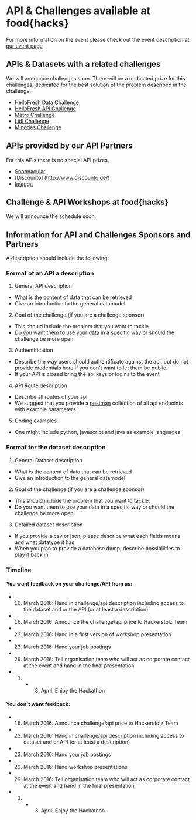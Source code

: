 # API & Challenges available at food{hacks}

For more information on the event please check out the event description at [our event page](www.food-hacks.de)

## APIs & Datasets with a related challenges
We will announce challenges  soon. There will be a dedicated prize for this challenges, dedicated for the best solution of the problem described in the challenge.

- [HelloFresh Data Challenge](https://github.com/hackerstolz/foodhacks-apis/tree/master/hellofresh/data-challenge)
- [HelloFresh API Challenge](https://github.com/hackerstolz/foodhacks-apis/tree/master/hellofresh/api-challenge)
- [Metro Challenge](https://github.com/hackerstolz/foodhacks-apis/tree/master/metro)
- [Lidl Challenge](https://github.com/hackerstolz/foodhacks-apis/tree/master/lidl)
- [Minodes Challenge](https://github.com/hackerstolz/foodhacks-apis/tree/master/minodes)


## APIs provided by our API Partners
For this APIs there is no special API prizes.
- [Spoonacular](https://github.com/hackerstolz/foodhacks-apis/tree/master/Spoonacular)
- [Discounto] (http://www.discounto.de/)
- [Imagga](https://imagga.com/)

## Challenge & API Workshops at food{hacks}
We will announce the schedule soon.


## Information for API and Challenges Sponsors and Partners
A description should include the following:

### Format of an API a description

1. General API description
  * What is the content of data that can be retrieved
  * Give an introduction to the general datamodel
2. Goal of the challenge (if you are a challenge sponsor)
  * This should include the problem that you want to tackle.
  * Do you want them to use your data in a specific way or should the challenge be more open.
3. Authentification
  * Describe the way users should authentificate against the api, but do not provide credentials here if you don't want to let them be public. 
  * If your API is closed bring the api keys or logins to the event
4. API Route description
  * Describe all routes of your api
  * We suggest that you provide a [postman](www.getpostman.com) collection of all api endpoints with example parameters
5. Coding examples
  * One might include python, javascript and java as example languages

### Format for the dataset description 

1. General Dataset description
  * What is the content of data that can be retrieved
  * Give an introduction to the general datamodel
2. Goal of the challenge (if you are a challenge sponsor)
  * This should include the problem that you want to tackle.
  * Do you want them to use your data in a specific way or should the challenge be more open.
3. Detailed dataset description
  * If you provide a csv or json, please describe what each fields means and what datatype it has
  * When you plan to provide a database dump, describe possibilities to play it back in
  
### Timeline 

####  You want feedback on your challenge/API from us: 
*  16. March 2016: Hand in challenge/api description including access to the dataset and or the API (or at least a description)
*  16. March 2016: Announce the challenge/api price to Hackerstolz Team
*  23. March 2016: Hand in a first version of workshop presentation
*  23. March 2016: Hand your job postings
*  29. March 2016: Tell  organisation team who will act as corporate contact at the event and hand in the final presentation
*  1. - 3. April: Enjoy the Hackathon

#### You don´t want feedback:
*  16. March 2016: Announce challenge/api price to Hackerstolz Team
*  23. March 2016: Hand in challenge/api description including access to dataset and or API (or at least a description) 
*  23. March 2016: Hand your job postings
*  29. March 2016: Hand  workshop presentations
*  29. March 2016: Tell  organisation team who will act as corporate contact at the event and hand in the final presentation
*  1. - 3. April: Enjoy the Hackathon
